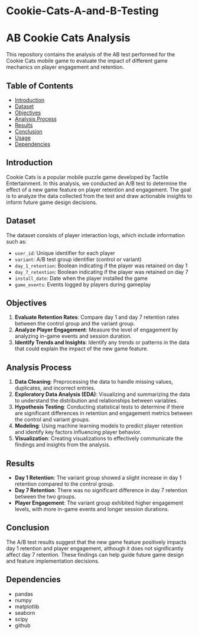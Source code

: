 # Cookie-Cats-A-and-B-Testing
# AB Cookie Cats Analysis

This repository contains the analysis of the AB test performed for the Cookie Cats mobile game to evaluate the impact of different game mechanics on player engagement and retention.

## Table of Contents

- [Introduction](#introduction)
- [Dataset](#dataset)
- [Objectives](#objectives)
- [Analysis Process](#analysis-process)
- [Results](#results)
- [Conclusion](#conclusion)
- [Usage](#usage)
- [Dependencies](#dependencies)

## Introduction

Cookie Cats is a popular mobile puzzle game developed by Tactile Entertainment. In this analysis, we conducted an A/B test to determine the effect of a new game feature on player retention and engagement. The goal is to analyze the data collected from the test and draw actionable insights to inform future game design decisions.

## Dataset

The dataset consists of player interaction logs, which include information such as:
- `user_id`: Unique identifier for each player
- `variant`: A/B test group identifier (control or variant)
- `day_1_retention`: Boolean indicating if the player was retained on day 1
- `day_7_retention`: Boolean indicating if the player was retained on day 7
- `install_date`: Date when the player installed the game
- `game_events`: Events logged by players during gameplay

## Objectives

1. **Evaluate Retention Rates**: Compare day 1 and day 7 retention rates between the control group and the variant group.
2. **Analyze Player Engagement**: Measure the level of engagement by analyzing in-game events and session duration.
3. **Identify Trends and Insights**: Identify any trends or patterns in the data that could explain the impact of the new game feature.

## Analysis Process

1. **Data Cleaning**: Preprocessing the data to handle missing values, duplicates, and incorrect entries.
2. **Exploratory Data Analysis (EDA)**: Visualizing and summarizing the data to understand the distribution and relationships between variables.
3. **Hypothesis Testing**: Conducting statistical tests to determine if there are significant differences in retention and engagement metrics between the control and variant groups.
4. **Modeling**: Using machine learning models to predict player retention and identify key factors influencing player behavior.
5. **Visualization**: Creating visualizations to effectively communicate the findings and insights from the analysis.

## Results

- **Day 1 Retention**: The variant group showed a slight increase in day 1 retention compared to the control group.
- **Day 7 Retention**: There was no significant difference in day 7 retention between the two groups.
- **Player Engagement**: The variant group exhibited higher engagement levels, with more in-game events and longer session durations.

## Conclusion

The A/B test results suggest that the new game feature positively impacts day 1 retention and player engagement, although it does not significantly affect day 7 retention. These findings can help guide future game design and feature implementation decisions.

## Dependencies

- pandas
- numpy
- matplotlib
- seaborn
- scipy
- github
